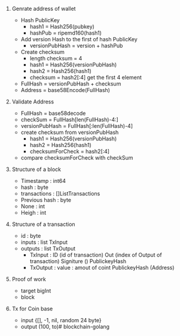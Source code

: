 1. Genrate address of wallet
    - Hash PublicKey
        + hash1 = Hash256(pubkey)
        + hashPub = ripemd160(hash1)
    - Add version Hash to the first of hash PublicKey
        + versionPubHash = version + hashPub
    - Create checksum
        + length checksum = 4
        + hash1 = Hash256(versionPubHash)
        + hash2 = Hash256(hash1)
        + checksum = hash2[:4] get the first 4 element
    - FullHash = versionPubHash + checksum
    - Address = base58Encode(FullHash)
2. Validate Address
    - FullHash = base58decode
    - checkSum = FullHash[len(FullHash)-4:]
    - versionPubHash = FullHash[:len(FullHash)-4]
    - create checksum from versionPubHash
        + hash1 = Hash256(versionPubHash)
        + hash2 = Hash256(hash1)
        + checksumForCheck = hash2[:4]
    - compare checksumForCheck with checkSum

3. Structure of a block
    - Timestamp : int64
    - hash : byte
    - transactions : []ListTransactions
    - Previous hash : byte
    - None : int
    - Heigh : int

4. Structure of a transaction
    - id : byte
    - inputs : list TxInput
    - outputs : list TxOutput
        + TxInput : 
            ID (id of transaction)
            Out (index of Output of transaction)
            Signiture ()
            PublickeyHash 
        + TxOutput :
            value : amout of coint
            PublickeyHash (Address)

5. Proof of work
    - target bigInt
    - block

6. Tx for Coin base 
    - input {[], -1, nil, random 24 byte}
    - output (100, to)# blockchain-golang
